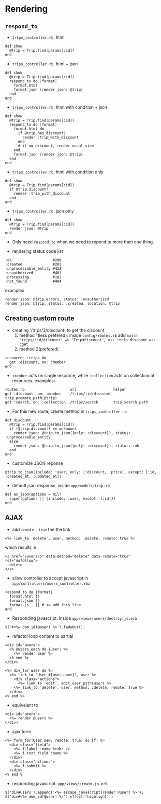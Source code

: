 # Rendering
## `respond_to`
* `trips_controller.rb`, html
```
def show
  @trip = Trip.find(params[:id])
end
```

* `trips_controller.rb`, html + json
```
def show
  @trip = Trip.find(params[:id])
  respond_to do |format|
    format.html
    format.json {render json: @trip}
  end
end
```

* `trips_controller.rb`, html with condition + json
```
def show
  @trip = Trip.find(params[:id])
  respond_to do |format|
    format.html do
      if @trip.has_discount?
        render :trip_with_discount
      end
      # if no discount, render usual view
    end
    format.json {render json: @trip}
  end
end
```

* `trips_controller.rb`, html with condition only
```
def show
  @trip = Trip.find(params[:id])
  if @trip.discount?
    render :trip_with_discount
  end
end
```

* `trips_controller.rb`, json only
```
def show
  @trip = Trip.find(params[:id])
  render json: @trip
end
```

* Only need `respond_to` when we need to repond to more then one thing.

* rendering status code list
```
:ok                   #200
:created              #201
:unprocessable_entity #422
:unauthorized         #401
:processing           #102
:not_found            #404
```
examplea
```
render json: @trip.errors, status: :unauthorized
render json: @trip, status: :created, location: @trip
```

## Creating custom route
* creating '/trips/3/discount' to get the discount
  1. method 1(less prefered): inside `config/routes.rb` add `match 'trips/:id/discount' => 'Trip#discount', as: :trip_discount as: :get`
  2. method 2(prefered):
```
resources :trips do
  get :discount, on: :member
end
```
* `:member` acts on single resource, while `:collection` acts on collection of resources. examples:
```
routes.rb                     url                 helper
get :discount, on: :member    /trips/:id/discount trip_promote_path(@trip)
get :search, on: :collection  /trips/search       trip_search_path
```
* For this new route, create method in `trips_controller.rb`
```
def discount
  @trip = Trip.find(params[:id])
  if (@trip.discount? == unknown)
    render json: @trip.to_json({only: :discount}), status: :unprocessable_entity
  else
    render json: @trip.to_json({only: :discount}), status: :ok
  end
end
```
* customize JSON reponse
```
@trip.to_json(include: :user, only: [:discount, :price], except: [:id, :created_at, :updated_at])
```
* default json response, inside `app/models/trip.rb`
```
def as_json(options = nil)
  super(options || {include: :user, except: [:id]})
end
```

## AJAX
* add `remote: true` the the link
```
<%= link_to 'delete', user, method: :delete, remote: true %>
```
which results in
```
<a href="/users/5" data-method="delete" data-remote="true" rel="nofollow">
  delete
</a>
```
* allow controller to accept javascript in `app/controllers/users_controller.rbz`
```
respond_to do |format|
  format.html {}
  format.json {}
  format.js   {} # <= add this line
end
```
* Responding javascript. Inside `app/views/users/destroy.js.erb`
```
$('#<%= dom_id(@user) %>').fadeOut();
```
* refactor loop content to partial
```
<div id="users">
  <% @users.each do |user| %>
    <%= render user %>
  <% end %>
</div>
```
```
<%= div_for user do %>
  <%= link_to "User #{user.name}", user %>
    <div class="actions">
      <%= link_to 'edit', edit_user_path(user) %>
    <%= link_to 'delete', user, method: :delete, remote: true %>
  </div>
<% end %>
```
* equivalent to
```
<div id="users">
  <%= render @users %>
</div>
```
* ajax form
```
<%= form_for(User.new, remote: true) do |f| %>
  <div class="field">
    <%= f.label :name %><br />
    <%= f.text_field :name %>
  </div>
  <div class="actions">
    <%= f.submit %>
  </div>
<% end %
```
* responding javascript: `app/views/create.js.erb`
```
$('div#users').append('<%= escape_javascript(render @user) %>');
$('div#<%= dom_id(@user) %>').effect('highlight');
```

